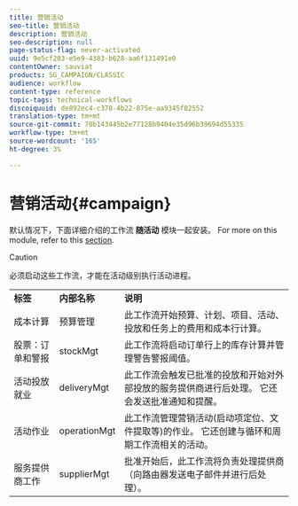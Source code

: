 ```yaml
---
title: 营销活动
seo-title: 营销活动
description: 营销活动
seo-description: null
page-status-flag: never-activated
uuid: 9e5cf203-e5e9-4383-b628-aa6f131491e0
contentOwner: sauviat
products: SG_CAMPAIGN/CLASSIC
audience: workflow
content-type: reference
topic-tags: technical-workflows
discoiquuid: de892ec4-c378-4b22-875e-aa9345f82552
translation-type: tm+mt
source-git-commit: 70b143445b2e77128b9404e35d96b39694d55335
workflow-type: tm+mt
source-wordcount: '165'
ht-degree: 3%

---
```



# 营销活动{#campaign}

默认情况下，下面详细介绍的工作流 **随活动** 模块一起安装。 For more on this module, refer to this [section](../../campaign/using/designing-marketing-campaigns.md).

>[!CAUTION]
>
>必须启动这些工作流，才能在活动级别执行活动进程。

<table> 
 <tbody> 
  <tr> 
   <td> <strong>标签</strong><br /> </td> 
   <td> <strong>内部名称</strong><br /> </td> 
   <td> <strong>说明</strong><br /> </td> 
  </tr> 
  <tr> 
   <td> <span class="uicontrol">成本计算</span> <br /> </td> 
   <td> <span class="uicontrol">预算管理</span> <br /> </td> 
   <td> 此工作流开始预算、计划、项目、活动、投放和任务上的费用和成本行计算。<br /> </td> 
  </tr> 
  <tr> 
   <td> <span class="uicontrol">股票：订单和警报</span> <br /> </td> 
   <td> <span class="uicontrol">stockMgt</span> <br /> </td> 
   <td> 此工作流将启动订单行上的库存计算并管理警告警报阈值。<br /> </td> 
  </tr> 
  <tr> 
   <td> <span class="uicontrol">活动投放就业</span> <br /> </td> 
   <td> <span class="uicontrol">deliveryMgt</span> <br /> </td> 
   <td> 此工作流会触发已批准的投放和开始对外部投放的服务提供商进行后处理。 它还会发送批准通知和提醒。<br /> </td> 
  </tr> 
  <tr> 
   <td> <span class="uicontrol">活动作业</span> <br /> </td> 
   <td> <span class="uicontrol">operationMgt</span> <br /> </td> 
   <td> 此工作流管理营销活动(启动项定位、文件提取等)的作业。 它还创建与循环和周期工作流相关的活动。<br /> </td> 
  </tr> 
  <tr> 
   <td> <span class="uicontrol">服务提供商工作</span> <br /> </td> 
   <td> <span class="uicontrol">supplierMgt</span> <br /> </td> 
   <td> 批准开始后，此工作流将负责处理提供商（向路由器发送电子邮件并进行后处理）。 <br /> </td> 
  </tr> 
 </tbody> 
</table>

